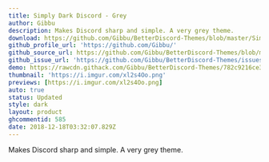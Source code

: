 ```yaml
---
title: Simply Dark Discord - Grey
author: Gibbu
description: Makes Discord sharp and simple. A very grey theme.
download: https://github.com/Gibbu/BetterDiscord-Themes/blob/master/SimplyDarkDiscord/SimplyDarkDiscord-Grey.theme.css
github_profile_url: 'https://github.com/Gibbu/'
github_source_url: https://github.com/Gibbu/BetterDiscord-Themes/blob/master/SimplyDarkDiscord/SimplyDarkDiscord-Grey.theme.css
github_issue_url: 'https://github.com/Gibbu/BetterDiscord-Themes/issues'
demo: https://rawcdn.githack.com/Gibbu/BetterDiscord-Themes/782c9216ce31b6f65767adc9cfbc6bb0200cc372/SimplyDarkDiscord/SimplyDarkDiscord-Grey.theme.css
thumbnail: 'https://i.imgur.com/xl2s4Oo.png'
previews: [https://i.imgur.com/xl2s4Oo.png]
auto: true
status: Updated
style: dark
layout: product
ghcommentid: 585 
date: 2018-12-18T03:32:07.829Z
---
```

Makes Discord sharp and simple. A very grey theme.